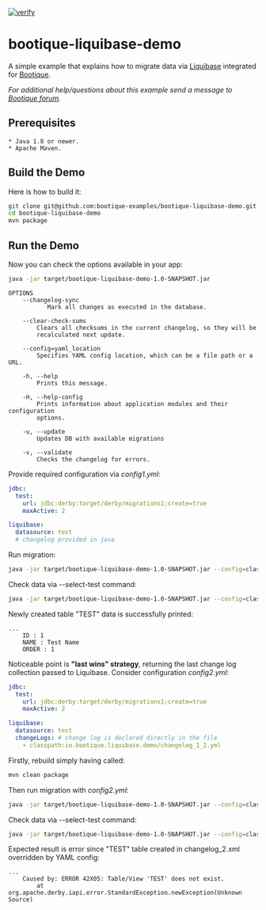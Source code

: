 [![verify](https://github.com/bootique-examples/bootique-liquibase-demo/actions/workflows/verify.yml/badge.svg)](https://github.com/bootique-examples/bootique-liquibase-demo/actions/workflows/verify.yml)
# bootique-liquibase-demo

A simple example that explains how to migrate data via [Liquibase](http://www.liquibase.org) integrated for [Bootique](http://bootique.io). 
   
*For additional help/questions about this example send a message to
[Bootique forum](https://groups.google.com/forum/#!forum/bootique-user).*
   
## Prerequisites
      
    * Java 1.8 or newer.
    * Apache Maven.
      
## Build the Demo
      
Here is how to build it:
```bash
git clone git@github.com:bootique-examples/bootique-liquibase-demo.git        
cd bootique-liquibase-demo
mvn package
 ```   
## Run the Demo

Now you can check the options available in your app:
```bash
java -jar target/bootique-liquibase-demo-1.0-SNAPSHOT.jar
```

```
OPTIONS
    --changelog-sync
           Mark all changes as executed in the database.

    --clear-check-sums
        Clears all checksums in the current changelog, so they will be
        recalculated next update.

    --config=yaml_location
        Specifies YAML config location, which can be a file path or a URL.

    -h, --help
        Prints this message.

    -H, --help-config
        Prints information about application modules and their configuration
        options.

    -u, --update
        Updates DB with available migrations

    -v, --validate
        Checks the changelog for errors.
```

Provide required configuration via *config1.yml*:
```yaml
jdbc:
  test:
    url: jdbc:derby:target/derby/migrations1;create=true
    maxActive: 2

liquibase:
  datasource: test
  # changelog provided in java
```
Run migration:
```bash
java -jar target/bootique-liquibase-demo-1.0-SNAPSHOT.jar --config=classpath:io.bootique.liquibase.demo/config1.yml --update
```
    
Check data via --select-test command:
```bash
java -jar target/bootique-liquibase-demo-1.0-SNAPSHOT.jar --config=classpath:io.bootique.liquibase.demo/config1.yml --select-test
```

Newly created table "TEST" data is successfully printed:   
```
...
    ID : 1
    NAME : Test Name
    ORDER : 1
```
Noticeable point is **"last wins" strategy**, returning the last change log collection passed to Liquibase. 
Consider configuration  *config2.yml*:
```yaml
jdbc:
  test:
    url: jdbc:derby:target/derby/migrations1;create=true
    maxActive: 2

liquibase:
  datasource: test
  changeLogs: # change log is declared directly in the file
    - classpath:io.bootique.liquibase.demo/changelog_1_2.yml
```
Firstly, rebuild simply having called:
```bash
mvn clean package
```
    
Then run migration with *config2.yml*:
```bash
java -jar target/bootique-liquibase-demo-1.0-SNAPSHOT.jar --config=classpath:io.bootique.liquibase.demo/config2.yml --update
```
    
Check data via --select-test command:
```bash
java -jar target/bootique-liquibase-demo-1.0-SNAPSHOT.jar --config=classpath:io.bootique.liquibase.demo/config2.yml --select-test        
```    
    
Expected result is error since "TEST" table created in changelog_2.xml overridden by YAML config:
```
...
    Caused by: ERROR 42X05: Table/View 'TEST' does not exist.
    	at org.apache.derby.iapi.error.StandardException.newException(Unknown Source)
```




